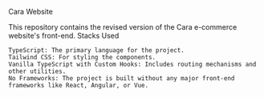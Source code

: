 Cara Website

This repository contains the revised version of the Cara e-commerce website's front-end.
Stacks Used

    TypeScript: The primary language for the project.
    Tailwind CSS: For styling the components.
    Vanilla TypeScript with Custom Hooks: Includes routing mechanisms and other utilities.
    No Frameworks: The project is built without any major front-end frameworks like React, Angular, or Vue.


